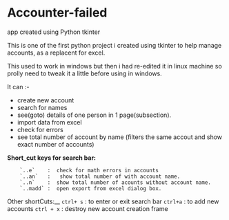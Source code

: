 # Accounter-failed
app created using Python tkinter 

This is one of the first python project i created using tkinter to help manage accounts, as a replacent for excel.

This used to work in windows but then i had re-edited it in linux machine so prolly need to tweak it a little before 
using in windows.

It can :-
  - create new account 
  - search for names
  - see(goto) details of one person in 1 page(subsection).
  - import data from excel
  - check for errors
  - see total number of account by name (filters the same accout and show exact number of accounts)
  
  
__Short_cut keys for search bar:__


		`..e`    :  check for math errors in accounts
		`..an`   :	 show total number of with account name.
		`..n`    :  show total number of acounts without account name.
		`..madd` :  open export from excel dialog box.

Other shortCuts:__
		`ctrl+ s`    : to enter or exit search bar
		`ctrl+a`    : to add new accounts
		`ctrl + x`  : destroy new account creation frame
